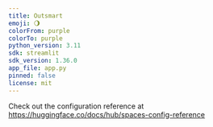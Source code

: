 ```yaml
---
title: Outsmart
emoji: 🌖
colorFrom: purple
colorTo: purple
python_version: 3.11
sdk: streamlit
sdk_version: 1.36.0
app_file: app.py
pinned: false
license: mit
---
```


Check out the configuration reference at https://huggingface.co/docs/hub/spaces-config-reference
